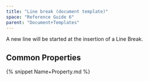 ```yaml
---
title: "Line break (document template)"
space: "Reference Guide 6"
parent: "Document+Templates"
---
```



A new line will be started at the insertion of a Line Break.

## Common Properties

{% snippet Name+Property.md %}
